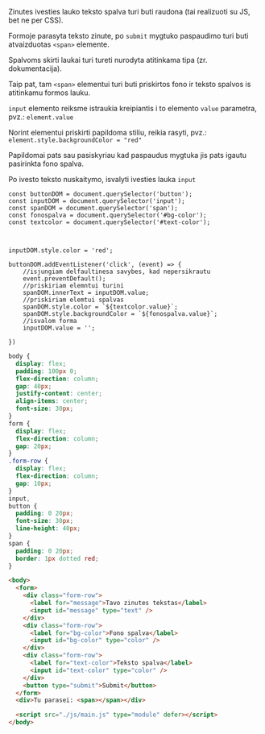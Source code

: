 Zinutes ivesties lauko teksto spalva turi buti raudona (tai realizuoti su JS, bet ne per CSS).

Formoje parasyta teksto zinute, po `submit` mygtuko paspaudimo turi buti atvaizduotas `<span>` elemente.

Spalvoms skirti laukai turi tureti nurodyta atitinkama tipa (zr. dokumentacija).

Taip pat, tam `<span>` elementui turi buti priskirtos fono ir teksto spalvos is atitinkamu formos lauku.

`input` elemento reiksme istraukia kreipiantis i to elemento `value` parametra, pvz.: `element.value`

Norint elementui priskirti papildoma stiliu, reikia rasyti, pvz.: `element.style.backgroundColor = "red"`

Papildomai pats sau pasiskyriau kad paspaudus mygtuka jis pats igautu pasirinkta fono spalva.

Po ivesto teksto nuskaitymo, isvalyti ivesties lauka `input`

```JS
const buttonDOM = document.querySelector('button');
const inputDOM = document.querySelector('input');
const spanDOM = document.querySelector('span');
const fonospalva = document.querySelector('#bg-color');
const textcolor = document.querySelector('#text-color');



inputDOM.style.color = 'red';

buttonDOM.addEventListener('click', (event) => {
    //isjungiam delfaultinesa savybes, kad nepersikrautu
    event.preventDefault();
    //priskiriam elemntui turini
    spanDOM.innerText = inputDOM.value;
    //priskiriam elemtui spalvas
    spanDOM.style.color = `${textcolor.value}`;
    spanDOM.style.backgroundColor = `${fonospalva.value}`;
    //isvalom forma
    inputDOM.value = '';

})
```

```css
body {
  display: flex;
  padding: 100px 0;
  flex-direction: column;
  gap: 40px;
  justify-content: center;
  align-items: center;
  font-size: 30px;
}
form {
  display: flex;
  flex-direction: column;
  gap: 20px;
}
.form-row {
  display: flex;
  flex-direction: column;
  gap: 10px;
}
input,
button {
  padding: 0 20px;
  font-size: 30px;
  line-height: 40px;
}
span {
  padding: 0 20px;
  border: 1px dotted red;
}
```

```html
<body>
  <form>
    <div class="form-row">
      <label for="message">Tavo zinutes tekstas</label>
      <input id="message" type="text" />
    </div>
    <div class="form-row">
      <label for="bg-color">Fono spalva</label>
      <input id="bg-color" type="color" />
    </div>
    <div class="form-row">
      <label for="text-color">Teksto spalva</label>
      <input id="text-color" type="color" />
    </div>
    <button type="submit">Submit</button>
  </form>
  <div>Tu parasei: <span></span></div>

  <script src="./js/main.js" type="module" defer></script>
</body>
```
